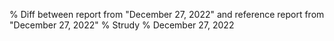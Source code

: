 % Diff between report from "December 27, 2022" and reference report from "December 27, 2022"
% Strudy
% December 27, 2022


